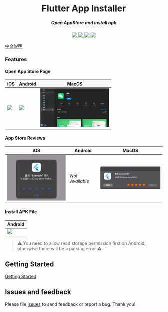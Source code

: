 <h1 align="center">Flutter App Installer</h1>
<h5 align="center">Open AppStore and install apk </h5>

<p align="center">
<a href="https://pub.dev/packages/app_installer">
<img src="https://img.shields.io/pub/v/app_installer?logo=dart"/>
<img src="https://img.shields.io/badge/OS-Android%20%7CiOS%20%20%7C%20MacOS-blue?logo=preact"/>
</a>
<a href="https://github.com/BytesZero/app_installer">
<img src="https://github.com/BytesZero/app_installer/actions/workflows/flutter.yml/badge.svg">
<img src=https://img.shields.io/github/stars/BytesZero/app_installer?color=brightgreen>
</a>
</p>

[中文说明](https://github.com/BytesZero/app_installer/tree/master/README_CN.md)

### Features

#### Open App Store Page

| iOS | Android | MacOS |
|-----|---------|-------|
| <img src="https://raw.githubusercontent.com/BytesZero/app_installer/master/images/iOS_Go_Store.gif" width="220"/> | <img src="https://raw.githubusercontent.com/BytesZero/app_installer/master/images/Android_Go_Store.gif" width="220"/> | <img src="https://raw.githubusercontent.com/BytesZero/app_installer/master/images/MacOS_Go_Store.png" width="220"/> |

#### App Store Reviews

| iOS | Android | MacOS |
|-----|---------|-------|
| <img src="https://raw.githubusercontent.com/BytesZero/app_installer/master/images/review_ios.png" width="220"/> | _Not Available_ | <img src="https://raw.githubusercontent.com/BytesZero/app_installer/master/images/review_macos.png" width="220"/> |

#### Install APK File

| Android |
|---------|
| <img src="https://raw.githubusercontent.com/BytesZero/app_installer/master/images/install_apk.gif" width="220"/> |

> ⚠️ You need to allow read storage permission first on Android, otherwise there will be a parsing error ⚠️


## Getting Started

[Getting Started](https://github.com/BytesZero/app_installer/tree/master/example)

## Issues and feedback

Please file [issues](https://github.com/BytesZero/app_installer/issues/new) to send feedback or report a bug. Thank you!